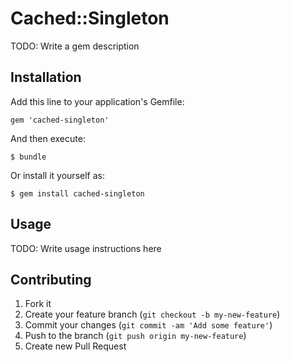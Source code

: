 # Cached::Singleton

TODO: Write a gem description

## Installation

Add this line to your application's Gemfile:

    gem 'cached-singleton'

And then execute:

    $ bundle

Or install it yourself as:

    $ gem install cached-singleton

## Usage

TODO: Write usage instructions here

## Contributing

1. Fork it
2. Create your feature branch (`git checkout -b my-new-feature`)
3. Commit your changes (`git commit -am 'Add some feature'`)
4. Push to the branch (`git push origin my-new-feature`)
5. Create new Pull Request
